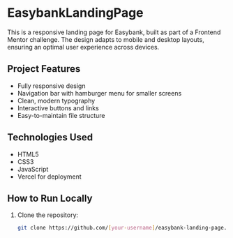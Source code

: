 # EasybankLandingPage

This is a responsive landing page for Easybank, built as part of a Frontend Mentor challenge. The design adapts to mobile and desktop layouts, ensuring an optimal user experience across devices.

## Project Features
- Fully responsive design
- Navigation bar with hamburger menu for smaller screens
- Clean, modern typography
- Interactive buttons and links
- Easy-to-maintain file structure

## Technologies Used
- HTML5
- CSS3
- JavaScript
- Vercel for deployment

## How to Run Locally
1. Clone the repository:
   ```bash
   git clone https://github.com/[your-username]/easybank-landing-page.git
